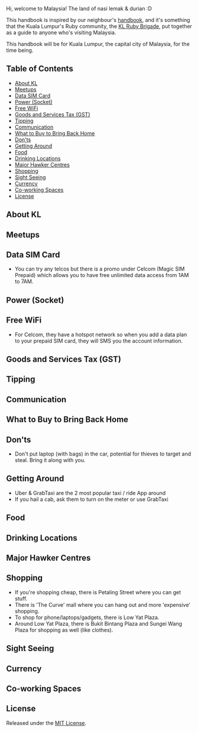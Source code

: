 Hi, welcome to Malaysia! The land of nasi lemak & durian :D

This handbook is inspired by our neighbour's [handbook](https://github.com/rubysg/singapore), and it's something that the Kuala Lumpur's Ruby community, the [KL Ruby Brigade](http://rubybrigade.my), put together as a guide to anyone who's visiting Malaysia. 

This handbook will be for Kuala Lumpur, the capital city of Malaysia, for the time being.

## Table of Contents

- [About KL](#about-kl)
- [Meetups](#meetups)
- [Data SIM Card](#data-sim-card)
- [Power (Socket)](#power-socket)
- [Free WiFi](#free-wifi)
- [Goods and Services Tax (GST)](#goods-and-services-tax-gst)
- [Tipping](#tipping)
- [Communication](#communication)
- [What to Buy to Bring Back Home](#what-to-buy-to-bring-back-home)
- [Don'ts](#donts)
- [Getting Around](#getting-around)
- [Food](#food)
- [Drinking Locations](#drinking-locations)
- [Major Hawker Centres](#major-hawker-centres)
- [Shopping](#shopping)
- [Sight Seeing](#sight-seeing)
- [Currency](#currency)
- [Co-working Spaces](#co-working-spaces)
- [License](#license)


## About KL
## Meetups
## Data SIM Card
* You can try any telcos but there is a promo under Celcom (Magic SIM Prepaid) which allows you to have free unlimited data access from 1AM to 7AM.

## Power (Socket)
## Free WiFi
* For Celcom, they have a hotspot network so when you add a data plan to your prepaid SIM card, they will SMS you the account information.
## Goods and Services Tax (GST)
## Tipping
## Communication

## What to Buy to Bring Back Home

## Don'ts

* Don't put laptop (with bags) in the car, potential for thieves to target and steal. Bring it along with you.

## Getting Around

* Uber & GrabTaxi are the 2 most popular taxi / ride App around
* If you hail a cab, ask them to turn on the meter or use GrabTaxi

## Food
## Drinking Locations
## Major Hawker Centres
## Shopping

* If you're shopping cheap, there is Petaling Street where you can get stuff.
* There is 'The Curve' mall where you can hang out and more 'expensive' shopping.
* To shop for phone/laptops/gadgets, there is Low Yat Plaza.
* Around Low Yat Plaza, there is Bukit Bintang Plaza and Sungei Wang Plaza for shopping as well (like clothes).

## Sight Seeing
## Currency
## Co-working Spaces

## License

Released under the [MIT License](http://www.opensource.org/licenses/MIT).
